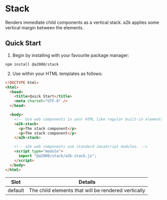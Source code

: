 # Stack

Renders immediate child components as a vertical stack. a2k applies some vertical margin between the elements.

## Quick Start

1. Begin by installing with your favourite package manager:

`npm install @a2000/stack`

2. Use within your HTML templates as follows:

```html
<!DOCTYPE html>
<html>
  <head>
    <title>Quick Start</title>
    <meta charset="UTF-8" />
  </head>

  <body>
    <!-- Use web components in your HTML like regular built-in elements. -->
    <a2k-stack>
      <p>The stack component</p>
      <p>The stack component</p>
    </a2k-stack>

    <!-- a2k web components use standard JavaScript modules. -->
    <script type="module">
      import "@a2000/stack/a2k-stack.js";
    </script>
  </body>
</html>
```

| Slot    | Details                                             |
| ------- | --------------------------------------------------- |
| default | The child elements that will be rendered vertically |
